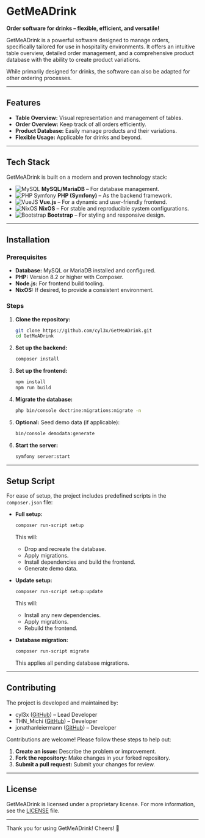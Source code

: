 
# GetMeADrink

**Order software for drinks – flexible, efficient, and versatile!**

GetMeADrink is a powerful software designed to manage orders, specifically tailored for use in hospitality environments. It offers an intuitive table overview, detailed order management, and a comprehensive product database with the ability to create product variations.

While primarily designed for drinks, the software can also be adapted for other ordering processes.

---

## **Features**

- **Table Overview:** Visual representation and management of tables.
- **Order Overview:** Keep track of all orders efficiently.
- **Product Database:** Easily manage products and their variations.
- **Flexible Usage:** Applicable for drinks and beyond.

---

## **Tech Stack**

GetMeADrink is built on a modern and proven technology stack:

- ![MySQL](https://img.shields.io/badge/-MySQL-4479A1?logo=mysql&logoColor=white&style=flat-square) **MySQL/MariaDB** – For database management.
- ![PHP Symfony](https://img.shields.io/badge/-Symfony-000000?logo=symfony&logoColor=white&style=flat-square) **PHP (Symfony)** – As the backend framework.
- ![VueJS](https://img.shields.io/badge/-Vue.js-4FC08D?logo=vue.js&logoColor=white&style=flat-square) **Vue.js** – For a dynamic and user-friendly frontend.
- ![NixOS](https://img.shields.io/badge/-NixOS-5277C3?logo=nixos&logoColor=white&style=flat-square) **NixOS** – For stable and reproducible system configurations.
- ![Bootstrap](https://img.shields.io/badge/-Bootstrap-7952B3?logo=bootstrap&logoColor=white&style=flat-square) **Bootstrap** – For styling and responsive design.

---

## **Installation**

### Prerequisites

- **Database:** MySQL or MariaDB installed and configured.
- **PHP:** Version 8.2 or higher with Composer.
- **Node.js:** For frontend build tooling.
- **NixOS:** If desired, to provide a consistent environment.

### Steps

1. **Clone the repository:**
   ```bash
   git clone https://github.com/cyl3x/GetMeADrink.git
   cd GetMeADrink
   ```

2. **Set up the backend:**
   ```bash
   composer install
   ```

3. **Set up the frontend:**
   ```bash
   npm install
   npm run build
   ```

4. **Migrate the database:**
   ```bash
   php bin/console doctrine:migrations:migrate -n
   ```

5. **Optional:** Seed demo data (if applicable):
   ```bash
   bin/console demodata:generate
   ```

6. **Start the server:**
   ```bash
   symfony server:start
   ```

---

## **Setup Script**

For ease of setup, the project includes predefined scripts in the `composer.json` file:

- **Full setup:**
   ```bash
   composer run-script setup
   ```
   This will:
   - Drop and recreate the database.
   - Apply migrations.
   - Install dependencies and build the frontend.
   - Generate demo data.

- **Update setup:**
   ```bash
   composer run-script setup:update
   ```
   This will:
   - Install any new dependencies.
   - Apply migrations.
   - Rebuild the frontend.

- **Database migration:**
   ```bash
   composer run-script migrate
   ```
   This applies all pending database migrations.

---

## **Contributing**

The project is developed and maintained by:

- cyl3x ([GitHub](https://github.com/cyl3x/)) – Lead Developer
- THN_Michi ([GitHub](https://github.com/Michi-M22)) – Developer
- jonathanleiermann ([GitHub](https://github.com/jonathanleiermann)) – Developer

Contributions are welcome! Please follow these steps to help out:

1. **Create an issue:** Describe the problem or improvement.
2. **Fork the repository:** Make changes in your forked repository.
3. **Submit a pull request:** Submit your changes for review.

---

## **License**

GetMeADrink is licensed under a proprietary license. For more information, see the [LICENSE](./LICENSE) file.

---

Thank you for using GetMeADrink! Cheers! 🍻
